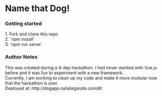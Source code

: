 <h1> Name that Dog! </h1>


<h3>Getting started </h3>
1. Fork and clone this repo <br/>
2. 'npm install' <br/>
3. 'npm run serve'


<h3> Author Notes </h3>
This was created during a 4-day hackathon. I had never worked with Vue.js before and it was fun to experiment with a new framework.
</br>
Currently, I am working to clean up my code and make it more modular now that the hackathon is over. 
</br>
Deployed at: http://dogapp.nataliegarate.com/#/
